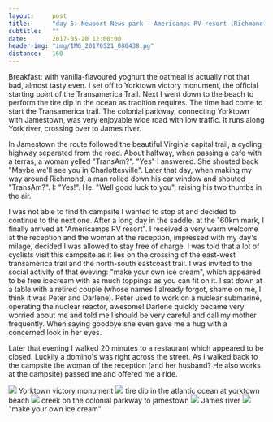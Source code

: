 ```yaml
---
layout:     post
title:      "day 5: Newport News park - Americamps RV resort (Richmond)"
subtitle:   ""
date:       2017-05-20 12:00:00
header-img: "img/IMG_20170521_080438.pg"
distance:   160
---
```


Breakfast: with vanilla-flavoured yoghurt the oatmeal is actually not that bad, almost tasty even.
I set off to Yorktown victory monument, the official starting point of the Transamerica Trail.
Next I went down to the beach to perform the tire dip in the ocean as tradition requires.
The time had come to start the Transamerica trail.
The colonial parkway, connecting Yorktown with Jamestown, was very enjoyable wide road with low traffic.
It runs along York river, crossing over to James river.

In Jamestown the route followed the beautiful Virginia capital trail, a cycling highway separated from the road.
About halfway, when passing a cafe with a terras, a woman yelled "TransAm?".
"Yes" I answered. She shouted back "Maybe we'll see you in Charlottesville".
Later that day, when making my way around Richmond, a man rolled down his car window and shouted "TransAm?". I: "Yes!". He: "Well good luck to you", raising his two thumbs in the air.

I was not able to find th campsite I wanted to stop at and decided to continue to the next one.
After a long day in the saddle, at the 160km mark, I finally arrived at "Americamps RV resort".
I received a very warm welcome at the reception and the woman at the reception, impressed with my day's milage, decided I was allowed to stay free of charge.
I was told that a lot of cyclists visit this campsite as it lies on the crossing of the east-west transamerica trail and the north-south eastcoast trail.
I was invited to the social activity of that eveving: "make your own ice cream", which appeared to be free icecream with as much toppings as you can fit on it.
I sat down at a table with a retired couple (whose names I already forgot, shame on me, I think it was Peter and Darlene).
Peter used to work on a nuclear submarine, operating the nuclear reactor, awesome!
Darlene quickly became very worried about me and told me I should be very careful and call my mother frequently.
When saying goodbye she even gave me a hug with a concerned look in her eyes.

Later that evening I walked 20 minutes to a restaurant which appeared to be closed.
Luckily a domino's was right across the street.
As I walked back to the campsite the woman of the reception (and her husband? He also works at the campsite) passed me and offered me a ride.

<img src="{{ site.baseurl }}/img/IMG_20170521_075604.jpg">
<span class="caption text-muted">Yorktown victory monument</span>


<img src="{{ site.baseurl }}/img/IMG_20170521_.080438.jpg">
<span class="caption text-muted">tire dip in the atlantic ocean at yorktown beach</span>


<img src="{{ site.baseurl }}/img/IMG_20170521_092942.jpg">
<span class="caption text-muted">creek on the colonial parkway to jamestown</span>


<img src="{{ site.baseurl }}/img/IMG_20170521_093800.jpg">
<span class="caption text-muted">James river</span>

<img src="{{ site.baseurl }}/img/IMG_20170521_181649.jpg">
<span class="caption text-muted">"make your own ice cream"</span>


<iframe height='405' width='590' frameborder='0' allowtransparency='true' scrolling='no' src='https://www.strava.com/activities/999557737/embed/aeda5935792f547719caddc93cbe8b09a9081ac6></iframe>